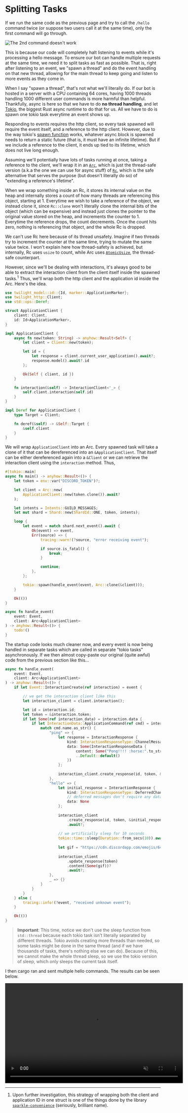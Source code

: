 # Splitting Tasks

If we run the same code as the previous page and try to call the `/hello` command twice (or suppose two users call it at the same time), only the first command will go through.

![The 2nd command doesn't work](./img/hello2.png)

This is because our code will completely halt listening to events while it's processing a hello message. To ensure our bot can handle multiple requests at the same time, we need it to split tasks as fast as possible. That is, right after listening to an event, we "spawn a thread" and do the event handling on that new thread, allowing for the main thread to keep going and listen to more events as they come in.

When I say "spawn a thread", that's not what we'll literally do. If our bot is hosted in a server with a CPU containing 64 cores, having 1000 threads handling 1000 different user commands is more harmful than helpful. Thankfully, async is here so that we have to do **no thread handling**, and let [Tokio](https://tokio.rs/), the biggest Rust async runtime to do that for us. All we have to do is spawn one tokio task everytime an event shows up.

Responding to events requires the http client, so every task spawned will require the event itself, and a reference to the http client. However, due to the way tokio's [spawn function](https://docs.rs/tokio/latest/tokio/task/fn.spawn.html) works, whatever async block is spawned needs to return a static future (that is, it must have an infinite lifetime). But if we include a reference to the client, it ends up tied to its lifetime, which does not live long enough.

Assuming we'll potentially have lots of tasks running at once, taking a reference to the client, we'll wrap it in an [`Arc`](https://doc.rust-lang.org/std/sync/struct.Arc.html), which is just the thread-safe version (a.k.a the one we can use for async stuff) of [`Rc`](https://doc.rust-lang.org/std/rc/struct.Rc.html), which is the safe alternative that serves the purpose (but doesn't literally do so) of "extending a reference's lifetime".

When we wrap something inside an Rc, it stores its internal value on the heap and internally stores a count of how many threads are referencing this object, starting at 1. Everytime we wish to take a reference of the object, we instead clone it, since `Rc::clone` won't literally clone the internal bits of the object (which can be expensive) and instead just clones the pointer to the original value stored on the heap, and increments the counter to 1. Everytime the reference drops, the count decrements. Once the count hits zero, nothing is referencing that object, and the whole Rc is dropped.

We can't use Rc here because of its thread unsafety. Imagine if two threads try to increment the counter at the same time, trying to mutate the same value twice. I won't explain here how thread-safety is achieved, but internally, Rc uses `usize` to count, while Arc uses [`AtomicUsize`](https://doc.rust-lang.org/std/sync/atomic/struct.AtomicUsize.html), the thread-safe counterpart.

However, since we'll be dealing with interactions, it's always good to be able to extract the interaction client from the client itself inside the spawned tasks.<sup>1</sup> Thus, we'll wrap both the http client and the application id inside the Arc. Here's the idea.

```rs
use twilight_model::id::{Id, marker::ApplicationMarker};
use twilight_http::Client;
use std::ops::Deref;

struct ApplicationClient {
    client: Client,
    id: Id<ApplicationMarker>,
}

impl ApplicationClient {
    async fn new(token: String) -> anyhow::Result<Self> {
        let client = Client::new(token);

        let id = {
            let response = client.current_user_application().await?;
            response.model().await?.id
        };

        Ok(Self { client, id })
    }

    fn interaction(&self) -> InteractionClient<'_> {
        self.client.interaction(self.id)
    }
}

impl Deref for ApplicationClient {
    type Target = Client;

    fn deref(&self) -> &Self::Target {
        &self.client
    }
}
```

We will wrap `ApplicationClient` into an Arc. Every spawned task will take a clone of it that can be dereferenced into an `&ApplicationClient`. That itself can be either dereferenced again into a `&Client` or we can retrieve the interaction client using the `interaction` method. Thus,

```rs
#[tokio::main]
async fn main() -> anyhow::Result<()> {
    let token = env::var("DISCORD_TOKEN")?;

    let client = Arc::new(
        ApplicationClient::new(token.clone()).await?
    );

    let intents = Intents::GUILD_MESSAGES;
    let mut shard = Shard::new(ShardId::ONE, token, intents);

    loop {
        let event = match shard.next_event().await {
            Ok(event) => event,
            Err(source) => {
                tracing::warn!(?source, "error receiving event");

                if source.is_fatal() {
                    break;
                }

                continue;
            },
        };

        tokio::spawn(handle_event(event, Arc::clone(&client)));
    }

    Ok(())
}

async fn handle_event(
    event: Event,
    client: Arc<ApplicationClient>
) -> anyhow::Result<()> {
    todo!()
}
```

The startup code looks much cleaner now, and every event is now being handled in separate tasks which are called in separate "tokio tasks" asynchronously. If we then almost copy-paste our original (quite awful) code from the previous section like this...

```rs
async fn handle_event(
    event: Event,
    client: Arc<ApplicationClient>
) -> anyhow::Result<()> {
    if let Event::InteractionCreate(ref interaction) = event {

        // we get the interaction client like this
        let interaction_client = client.interaction();

        let id = interaction.id;
        let token = &interaction.token;
        if let Some(ref interaction_data) = interaction.data {
            if let InteractionData::ApplicationCommand(ref cmd) = interaction_data {
                match cmd.name.as_str() {
                    "ping" => {
                        let response = InteractionResponse {
                            kind: InteractionResponseType::ChannelMessageWithSource,
                            data: Some(InteractionResponseData {
                                content: Some("Pong!!!! :horse:".to_string()),
                                ..Default::default()
                            })
                        };
        
                        interaction_client.create_response(id, token, &response).await?;
                    },
                    "hello" => {
                        let initial_response = InteractionResponse {
                            kind: InteractionResponseType::DeferredChannelMessageWithSource,
                            // deferred messages don't require any data
                            data: None
                        };
            
                        interaction_client
                            .create_response(id, token, &initial_response)
                            .await?;
            
                        // we artificially sleep for 10 seconds
                        tokio::time::sleep(Duration::from_secs(10)).await;
            
                        let gif = "https://cdn.discordapp.com/emojis/645667403291820044.gif?size=96&quality=lossless";
            
                        interaction_client
                            .update_response(token)
                            .content(Some(gif))?
                            .await?;
                    },
                    _ => {}
                }
            }
        }
    } else {
        tracing::info!(?event, "received unknown event");
    }

    Ok(())
}
```

> **Important**: This time, notice we don't use the sleep function from `std::thread` because each tokio task isn't literally separated by different threads. Tokio avoids creating more threads than needed, so some tasks might be done in the same thread (and if we have thousands of tasks, there's nothing else we can do). Because of this, we cannot make the whole thread sleep, so we use the tokio version of sleep, which only sleeps the current task itself.

I then cargo ran and sent multiple hello commands. The results can be seen below.

<video width="576" height="324" controls loop muted>
    <source src="./vid/hellomany.mp4" type="video/mp4">
</video>

---

1. Upon further investigation, this strategy of wrapping both the client and application ID in one struct is one of the things done by the library [`sparkle-convenience`](https://crates.io/crates/sparkle-convenience) (seriously, brilliant name).